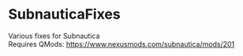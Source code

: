 # SubnauticaFixes
Various fixes for Subnautica<br>
Requires QMods: https://www.nexusmods.com/subnautica/mods/201
